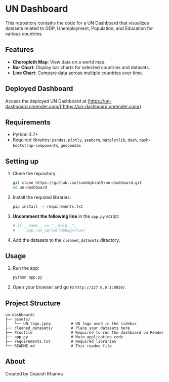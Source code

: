 # UN Dashboard
This repository contains the code for a UN Dashboard that visualizes datasets related to GDP, Unemployment, Population, and Education for various countries.

## Features
- **Choropleth Map**: View data on a world map.
- **Bar Chart**: Display bar charts for selected countries and datasets.
- **Line Chart**: Compare data across multiple countries over time.

## Deployed Dashboard

Access the deployed UN Dashboard at [https://un-dashboard.onrender.com/](https://un-dashboard.onrender.com/).

## Requirements
- Python 3.7+
- Required libraries: `pandas`, `plotly`, `seaborn`, `matplotlib`, `dash`, `dash-bootstrap-components`, `geopandas`

## Setting up
1. Clone the repository:
    ```bash
    git clone https://github.com/snobbybrat9/un-dashboard.git
    cd un-dashboard
    ```

2. Install the required libraries:
    ```bash
    pip install -r requirements.txt
    ```
    
3. **Uncomment the following line** in the `app.py` script:
    ```python
    # if __name__ == "__main__":
    #     app.run_server(debug=True)
    ```

3. Add the datasets to the `cleaned_datasets` directory.

## Usage
1. Run the app:
    ```bash
    python app.py
    ```

2. Open your browser and go to `http://127.0.0.1:8050/`.

## Project Structure
```plaintext
un-dashboard/
├── assets/
│   └── UN_logo.jpeg         # UN logo used in the sidebar
├── cleaned_datasets/        # Place your datasets here
├── Procfile                 # Required to run the dashboard on Render
├── app.py                   # Main application code
├── requirements.txt         # Required libraries
└── README.md                # This readme file
```
## About
Created by Gopesh Khanna
